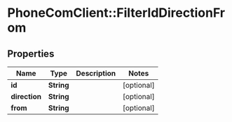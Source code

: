 # PhoneComClient::FilterIdDirectionFrom

## Properties
Name | Type | Description | Notes
------------ | ------------- | ------------- | -------------
**id** | **String** |  | [optional]
**direction** | **String** |  | [optional]
**from** | **String** |  | [optional]


